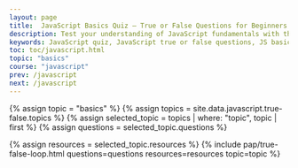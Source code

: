 ```yaml
---
layout: page
title:  JavaScript Basics Quiz – True or False Questions for Beginners
description: Test your understanding of JavaScript fundamentals with this beginner-friendly true or false quiz. Learn key concepts like variables, functions, DOM manipulation, and script placement in a fun and simple format.
keywords: JavaScript quiz, JavaScript true or false questions, JS basics quiz, beginner JavaScript test, JavaScript fundamentals, JavaScript MCQ, JavaScript for beginners, DOM quiz, JavaScript variables, JS functions
toc: toc/javascript.html
topic: "basics"
course: "javascript"
prev: /javascript
next: /javascript
---
```


{% assign topic = "basics" %}
{% assign topics = site.data.javascript.true-false.topics %}
{% assign selected_topic = topics | where: "topic", topic | first %}
{% assign questions = selected_topic.questions %}
<!-- {% assign examples = selected_topic.examples %} -->
{% assign resources = selected_topic.resources %}
{% include pap/true-false-loop.html questions=questions resources=resources topic=topic %}